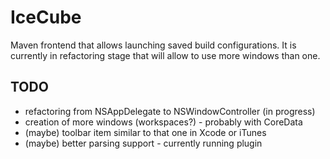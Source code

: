 # IceCube

Maven frontend that allows launching saved build configurations. It is currently in refactoring stage that will allow to use more windows than one.

## TODO
* refactoring from NSAppDelegate to NSWindowController (in progress)
* creation of more windows (workspaces?) - probably with CoreData
* (maybe) toolbar item similar to that one in Xcode or iTunes
* (maybe) better parsing support - currently running plugin
